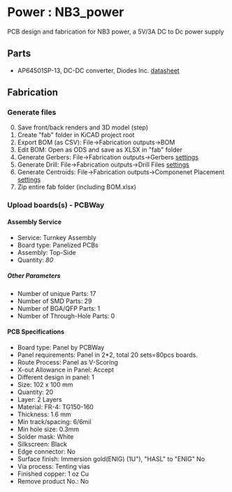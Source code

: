 # Power : NB3_power

PCB design and fabrication for NB3 power, a 5V/3A DC to Dc power supply

## Parts

- AP64501SP-13, DC-DC converter, Diodes Inc. [datasheet](libraries/parts/Voltage_Regulator_AP64501/Voltage_Regulator_AP64501.pdf)

## Fabrication

### Generate files
0. Save front/back renders and 3D model (step)
1. Create "fab" folder in KiCAD project root
2. Export BOM (as CSV): File->Fabrication outputs->BOM
3. Edit BOM: Open as ODS and save as XLSX in "fab" folder
4. Generate Gerbers: File->Fabrication outputs->Gerbers [settings](NB3_power_FAB_plot_settings.png)
5. Generate Drill: File->Fabrication outputs->Drill Files [settings](NB3_power_FAB_drill_settings.png)
6. Generate Centroids: File->Fabrication outputs->Componenet Placement [settings](NB3_power_FAB_pos_settings.png)
7. Zip entire fab folder (including BOM.xlsx)

### Upload boards(s) - PCBWay

#### Assembly Service
- Service: Turnkey Assembly
- Board type: Panelized PCBs
- Assembly: Top-Side
- Quantity: *80*

##### Other Parameters
- Number of unique Parts: 17
- Number of SMD Parts: 29
- Number of BGA/QFP Parts: 1
- Number of Through-Hole Parts: 0
			
#### PCB Specifications
- Board type: Panel by PCBWay
- Panel requirements: Panel in 2*2, total 20 sets=80pcs boards.
- Route Process: Panel as V-Scoring
- X-out Allowance in Panel: Accept
- Different design in panel: 1
- Size: 102 x 100 mm
- Quantity: 20
- Layer: 2 Layers
- Material: FR-4: TG150-160
- Thickness: 1.6 mm
- Min track/spacing: 6/6mil
- Min hole size: 0.3mm
- Solder mask: White
- Silkscreen: Black
- Edge connector: No
- Surface finish: Immersion gold(ENIG) (1U"), "HASL" to "ENIG" No
- Via process: Tenting vias
- Finished copper: 1 oz Cu
- Remove product No.: No
